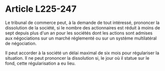 # Article L225-247

<p>Le tribunal de commerce peut, à la demande de tout intéressé, prononcer la dissolution de la société, si le nombre des actionnaires est réduit à moins de sept depuis plus d'un an pour les sociétés dont les  actions sont admises aux négociations sur un marché réglementé ou sur un système multilatéral de négociation. </p><p>Il peut accorder à la société un délai maximal de six mois pour régulariser la situation. Il ne peut prononcer la dissolution si, le jour où il statue sur le fond, cette régularisation a eu lieu.</p>